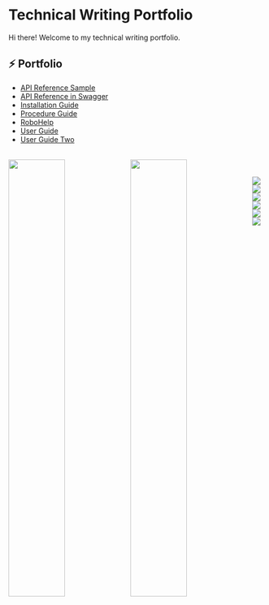 # Technical Writing Portfolio



Hi there! Welcome to my technical writing portfolio.

## :zap: Portfolio
<ul>
<li><a href="https://github.com/ryan-splan/technicalwritingsamples/wiki/Reference-API-Sample">API Reference Sample</a></li>
<li><a href="https://app.swaggerhub.com/apis/ryan-splan/ryanapi/1.0.0">API Reference in Swagger</a></li>
<li><a href="https://github.com/ryan-splan/technicalwritingsamples/wiki/Installation-Guide-Sample">Installation Guide</a></li>
<li><a href="https://github.com/ryan-splan/technicalwritingsamples/wiki/Procedure-Guide-Sample">Procedure Guide</a></li>
<li><a href="https://github.com/ryan-splan/technicalwritingsamples/wiki/RoboHelp">RoboHelp</a></li>
<li><a href="https://github.com/ryan-splan/technicalwritingsamples/wiki/User-Guide-Sample">User Guide</a></li>
<li><a href="https://github.com/ryan-splan/technicalwritingsamples/wiki/User-Guide-Sample-Two">User Guide Two</a></li>
</ul>

<br>

<img align="left" width="47%" src= "https://github-readme-stats.vercel.app/api?username=ryan-splan&show_icons=true&theme=transparent" />

<img align="left" width="47%" src= "https://github-readme-stats.vercel.app/api/top-langs/?username=ryan-splan" />

<br>
<br>

<img align="left" src="https://img.shields.io/badge/adobe-%23FF0000.svg?style=for-the-badge&logo=adobe&logoColor=white" />

<img align="left" src="https://img.shields.io/badge/Adobe%20Dreamweaver-FF61F6.svg?style=for-the-badge&logo=Adobe%20Dreamweaver&logoColor=white" />

<img align="down" src="https://img.shields.io/badge/javascript-%23323330.svg?style=for-the-badge&logo=javascript&logoColor=%23F7DF1E" />

<img align="left" src="https://img.shields.io/badge/html5-%23E34F26.svg?style=for-the-badge&logo=html5&logoColor=white" />

<img align="left" src="https://img.shields.io/badge/markdown-%23000000.svg?style=for-the-badge&logo=markdown&logoColor=white" />

<img align="left" src="https://img.shields.io/badge/css3-%231572B6.svg?style=for-the-badge&logo=css3&logoColor=white" />
